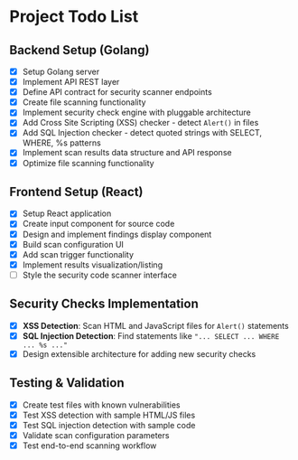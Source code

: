 # Project Todo List

## Backend Setup (Golang)
- [x] Setup Golang server
- [x] Implement API REST layer
- [x] Define API contract for security scanner endpoints
- [x] Create file scanning functionality
- [x] Implement security check engine with pluggable architecture
- [x] Add Cross Site Scripting (XSS) checker - detect `Alert()` in files
- [x] Add SQL Injection checker - detect quoted strings with SELECT, WHERE, %s patterns
- [x] Implement scan results data structure and API response
- [x] Optimize file scanning functionality

## Frontend Setup (React)
- [x] Setup React application
- [x] Create input component for source code
- [x] Design and implement findings display component
- [x] Build scan configuration UI
- [x] Add scan trigger functionality
- [x] Implement results visualization/listing
- [ ] Style the security code scanner interface

## Security Checks Implementation
- [x] **XSS Detection**: Scan HTML and JavaScript files for `Alert()` statements
- [x] **SQL Injection Detection**: Find statements like `"... SELECT ... WHERE ... %s ..."`
- [x] Design extensible architecture for adding new security checks

## Testing & Validation
- [x] Create test files with known vulnerabilities
- [x] Test XSS detection with sample HTML/JS files
- [x] Test SQL injection detection with sample code
- [x] Validate scan configuration parameters
- [x] Test end-to-end scanning workflow
